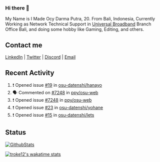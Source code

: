 ### Hi there 👋

My Name is I Made Ocy Darma Putra, 20. From Bali, Indonesia, Currently Working as Network Technical Support in [Universal Broadband](https://universal.net.id) Branch Office Bali, and doing some hobby like Gaming, Editing, and others.

## Contact me

[LinkedIn](https://linkedin.com/in/troke) | [Twitter](https://twitter.com/darma_ochi) | [Discord](https://link.troke.id/discord) | <a href="mailto:ochi@troke.id">Email</a> 

## Recent Activity

<!--START_SECTION:activity-->
1. ❗️ Opened issue [#19](https://github.com/osu-datenshi/hanayo/issues/19) in [osu-datenshi/hanayo](https://github.com/osu-datenshi/hanayo)
2. 🗣 Commented on [#7248](https://github.com/ppy/osu-web/issues/7248) in [ppy/osu-web](https://github.com/ppy/osu-web)
3. ❗️ Opened issue [#7248](https://github.com/ppy/osu-web/issues/7248) in [ppy/osu-web](https://github.com/ppy/osu-web)
4. ❗️ Opened issue [#23](https://github.com/osu-datenshi/yohane/issues/23) in [osu-datenshi/yohane](https://github.com/osu-datenshi/yohane)
5. ❗️ Opened issue [#15](https://github.com/osu-datenshi/lets/issues/15) in [osu-datenshi/lets](https://github.com/osu-datenshi/lets)
<!--END_SECTION:activity-->

## Status

[![GithubStats](https://github-readme-stats.vercel.app/api?username=troke12&show_icons=true)](https://github.com/troke12)

[![troke12's wakatime stats](https://github-readme-stats.vercel.app/api/wakatime?username=troke12&layout=compact)](https://wakatime.com/@troke12) 

